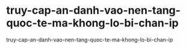 # truy-cap-an-danh-vao-nen-tang-quoc-te-ma-khong-lo-bi-chan-ip
truy-cap-an-danh-vao-nen-tang-quoc-te-ma-khong-lo-bi-chan-ip
